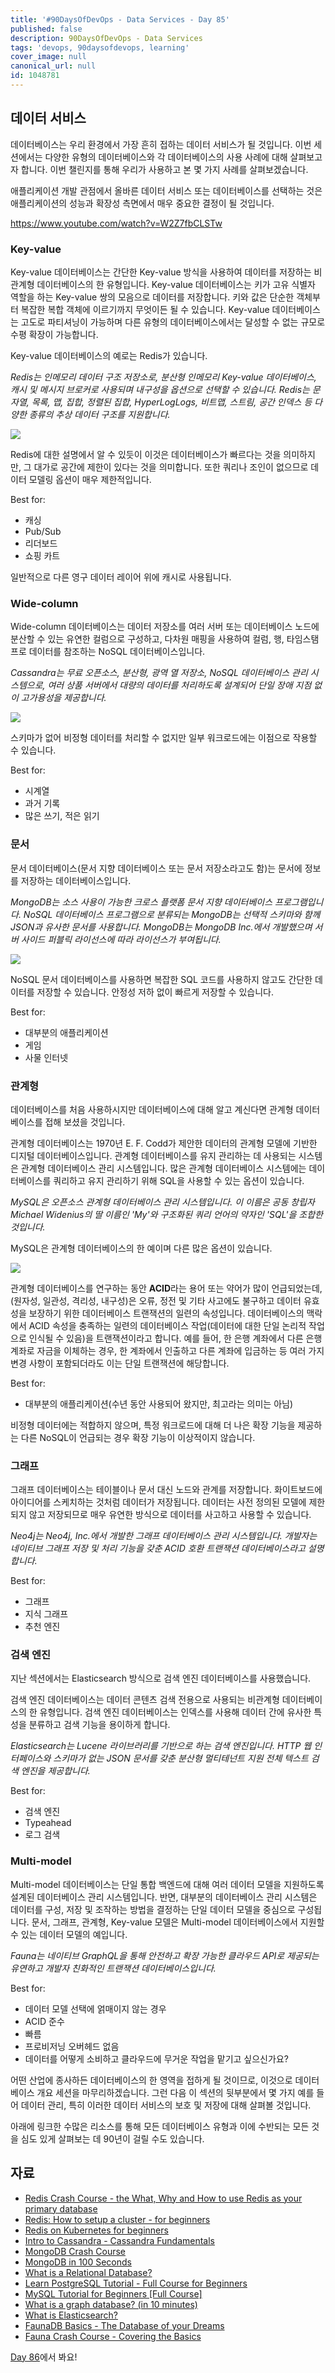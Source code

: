 ```yaml
---
title: '#90DaysOfDevOps - Data Services - Day 85'
published: false
description: 90DaysOfDevOps - Data Services
tags: 'devops, 90daysofdevops, learning'
cover_image: null
canonical_url: null
id: 1048781
---
```


## 데이터 서비스

데이터베이스는 우리 환경에서 가장 흔히 접하는 데이터 서비스가 될 것입니다. 이번 세션에서는 다양한 유형의 데이터베이스와 각 데이터베이스의 사용 사례에 대해 살펴보고자 합니다. 이번 챌린지를 통해 우리가 사용하고 본 몇 가지 사례를 살펴보겠습니다.

애플리케이션 개발 관점에서 올바른 데이터 서비스 또는 데이터베이스를 선택하는 것은 애플리케이션의 성능과 확장성 측면에서 매우 중요한 결정이 될 것입니다.

https://www.youtube.com/watch?v=W2Z7fbCLSTw

### Key-value

Key-value 데이터베이스는 간단한 Key-value 방식을 사용하여 데이터를 저장하는 비관계형 데이터베이스의 한 유형입니다. Key-value 데이터베이스는 키가 고유 식별자 역할을 하는 Key-value 쌍의 모음으로 데이터를 저장합니다. 키와 값은 단순한 객체부터 복잡한 복합 객체에 이르기까지 무엇이든 될 수 있습니다. Key-value 데이터베이스는 고도로 파티셔닝이 가능하며 다른 유형의 데이터베이스에서는 달성할 수 없는 규모로 수평 확장이 가능합니다.

Key-value 데이터베이스의 예로는 Redis가 있습니다.

_Redis는 인메모리 데이터 구조 저장소로, 분산형 인메모리 Key-value 데이터베이스, 캐시 및 메시지 브로커로 사용되며 내구성을 옵션으로 선택할 수 있습니다. Redis는 문자열, 목록, 맵, 집합, 정렬된 집합, HyperLogLogs, 비트맵, 스트림, 공간 인덱스 등 다양한 종류의 추상 데이터 구조를 지원합니다._

![](/2022/Days/Images/Day85_Data1.png)

Redis에 대한 설명에서 알 수 있듯이 이것은 데이터베이스가 빠르다는 것을 의미하지만, 그 대가로 공간에 제한이 있다는 것을 의미합니다. 또한 쿼리나 조인이 없으므로 데이터 모델링 옵션이 매우 제한적입니다.

Best for:

- 캐싱
- Pub/Sub
- 리더보드
- 쇼핑 카트

일반적으로 다른 영구 데이터 레이어 위에 캐시로 사용됩니다.

### Wide-column

Wide-column 데이터베이스는 데이터 저장소를 여러 서버 또는 데이터베이스 노드에 분산할 수 있는 유연한 컬럼으로 구성하고, 다차원 매핑을 사용하여 컬럼, 행, 타임스탬프로 데이터를 참조하는 NoSQL 데이터베이스입니다.

_Cassandra는 무료 오픈소스, 분산형, 광역 열 저장소, NoSQL 데이터베이스 관리 시스템으로, 여러 상품 서버에서 대량의 데이터를 처리하도록 설계되어 단일 장애 지점 없이 고가용성을 제공합니다._

![](/2022/Days/Images/Day85_Data2.png)

스키마가 없어 비정형 데이터를 처리할 수 없지만 일부 워크로드에는 이점으로 작용할 수 있습니다.

Best for:

- 시계열
- 과거 기록
- 많은 쓰기, 적은 읽기

### 문서

문서 데이터베이스(문서 지향 데이터베이스 또는 문서 저장소라고도 함)는 문서에 정보를 저장하는 데이터베이스입니다.

_MongoDB는 소스 사용이 가능한 크로스 플랫폼 문서 지향 데이터베이스 프로그램입니다. NoSQL 데이터베이스 프로그램으로 분류되는 MongoDB는 선택적 스키마와 함께 JSON과 유사한 문서를 사용합니다. MongoDB는 MongoDB Inc.에서 개발했으며 서버 사이드 퍼블릭 라이선스에 따라 라이선스가 부여됩니다._

![](/2022/Days/Images/Day85_Data3.png)

NoSQL 문서 데이터베이스를 사용하면 복잡한 SQL 코드를 사용하지 않고도 간단한 데이터를 저장할 수 있습니다. 안정성 저하 없이 빠르게 저장할 수 있습니다.

Best for:

- 대부분의 애플리케이션
- 게임
- 사물 인터넷

### 관계형

데이터베이스를 처음 사용하시지만 데이터베이스에 대해 알고 계신다면 관계형 데이터베이스를 접해 보셨을 것입니다.

관계형 데이터베이스는 1970년 E. F. Codd가 제안한 데이터의 관계형 모델에 기반한 디지털 데이터베이스입니다. 관계형 데이터베이스를 유지 관리하는 데 사용되는 시스템은 관계형 데이터베이스 관리 시스템입니다. 많은 관계형 데이터베이스 시스템에는 데이터베이스를 쿼리하고 유지 관리하기 위해 SQL을 사용할 수 있는 옵션이 있습니다.

_MySQL은 오픈소스 관계형 데이터베이스 관리 시스템입니다. 이 이름은 공동 창립자 Michael Widenius의 딸 이름인 'My'와 구조화된 쿼리 언어의 약자인 'SQL'을 조합한 것입니다._

MySQL은 관계형 데이터베이스의 한 예이며 다른 많은 옵션이 있습니다.

![](/2022/Days/Images/Day85_Data4.png)

관계형 데이터베이스를 연구하는 동안 **ACID**라는 용어 또는 약어가 많이 언급되었는데, (원자성, 일관성, 격리성, 내구성)은 오류, 정전 및 기타 사고에도 불구하고 데이터 유효성을 보장하기 위한 데이터베이스 트랜잭션의 일련의 속성입니다. 데이터베이스의 맥락에서 ACID 속성을 충족하는 일련의 데이터베이스 작업(데이터에 대한 단일 논리적 작업으로 인식될 수 있음)을 트랜잭션이라고 합니다. 예를 들어, 한 은행 계좌에서 다른 은행 계좌로 자금을 이체하는 경우, 한 계좌에서 인출하고 다른 계좌에 입금하는 등 여러 가지 변경 사항이 포함되더라도 이는 단일 트랜잭션에 해당합니다.

Best for:

- 대부분의 애플리케이션(수년 동안 사용되어 왔지만, 최고라는 의미는 아님)

비정형 데이터에는 적합하지 않으며, 특정 워크로드에 대해 더 나은 확장 기능을 제공하는 다른 NoSQL이 언급되는 경우 확장 기능이 이상적이지 않습니다.

### 그래프

그래프 데이터베이스는 테이블이나 문서 대신 노드와 관계를 저장합니다. 화이트보드에 아이디어를 스케치하는 것처럼 데이터가 저장됩니다. 데이터는 사전 정의된 모델에 제한되지 않고 저장되므로 매우 유연한 방식으로 데이터를 사고하고 사용할 수 있습니다.

_Neo4j는 Neo4j, Inc.에서 개발한 그래프 데이터베이스 관리 시스템입니다. 개발자는 네이티브 그래프 저장 및 처리 기능을 갖춘 ACID 호환 트랜잭션 데이터베이스라고 설명합니다._

Best for:

- 그래프
- 지식 그래프
- 추천 엔진

### 검색 엔진

지난 섹션에서는 Elasticsearch 방식으로 검색 엔진 데이터베이스를 사용했습니다.

검색 엔진 데이터베이스는 데이터 콘텐츠 검색 전용으로 사용되는 비관계형 데이터베이스의 한 유형입니다. 검색 엔진 데이터베이스는 인덱스를 사용해 데이터 간에 유사한 특성을 분류하고 검색 기능을 용이하게 합니다.

_Elasticsearch는 Lucene 라이브러리를 기반으로 하는 검색 엔진입니다. HTTP 웹 인터페이스와 스키마가 없는 JSON 문서를 갖춘 분산형 멀티테넌트 지원 전체 텍스트 검색 엔진을 제공합니다._

Best for:

- 검색 엔진
- Typeahead
- 로그 검색

### Multi-model

Multi-model 데이터베이스는 단일 통합 백엔드에 대해 여러 데이터 모델을 지원하도록 설계된 데이터베이스 관리 시스템입니다. 반면, 대부분의 데이터베이스 관리 시스템은 데이터를 구성, 저장 및 조작하는 방법을 결정하는 단일 데이터 모델을 중심으로 구성됩니다. 문서, 그래프, 관계형, Key-value 모델은 Multi-model 데이터베이스에서 지원할 수 있는 데이터 모델의 예입니다.

_Fauna는 네이티브 GraphQL을 통해 안전하고 확장 가능한 클라우드 API로 제공되는 유연하고 개발자 친화적인 트랜잭션 데이터베이스입니다._

Best for:

- 데이터 모델 선택에 얽매이지 않는 경우
- ACID 준수
- 빠름
- 프로비저닝 오버헤드 없음
- 데이터를 어떻게 소비하고 클라우드에 무거운 작업을 맡기고 싶으신가요?

어떤 산업에 종사하든 데이터베이스의 한 영역을 접하게 될 것이므로, 이것으로 데이터베이스 개요 세션을 마무리하겠습니다. 그런 다음 이 섹션의 뒷부분에서 몇 가지 예를 들어 데이터 관리, 특히 이러한 데이터 서비스의 보호 및 저장에 대해 살펴볼 것입니다.

아래에 링크한 수많은 리소스를 통해 모든 데이터베이스 유형과 이에 수반되는 모든 것을 심도 있게 살펴보는 데 90년이 걸릴 수도 있습니다.

## 자료

- [Redis Crash Course - the What, Why and How to use Redis as your primary database](https://www.youtube.com/watch?v=OqCK95AS-YE)
- [Redis: How to setup a cluster - for beginners](https://www.youtube.com/watch?v=GEg7s3i6Jak)
- [Redis on Kubernetes for beginners](https://www.youtube.com/watch?v=JmCn7k0PlV4)
- [Intro to Cassandra - Cassandra Fundamentals](https://www.youtube.com/watch?v=YjYWsN1vek8)
- [MongoDB Crash Course](https://www.youtube.com/watch?v=ofme2o29ngU)
- [MongoDB in 100 Seconds](https://www.youtube.com/watch?v=-bt_y4Loofg)
- [What is a Relational Database?](https://www.youtube.com/watch?v=OqjJjpjDRLc)
- [Learn PostgreSQL Tutorial - Full Course for Beginners](https://www.youtube.com/watch?v=qw--VYLpxG4)
- [MySQL Tutorial for Beginners [Full Course]](https://www.youtube.com/watch?v=7S_tz1z_5bA)
- [What is a graph database? (in 10 minutes)](https://www.youtube.com/watch?v=REVkXVxvMQE)
- [What is Elasticsearch?](https://www.youtube.com/watch?v=ZP0NmfyfsoM)
- [FaunaDB Basics - The Database of your Dreams](https://www.youtube.com/watch?v=2CipVwISumA)
- [Fauna Crash Course - Covering the Basics](https://www.youtube.com/watch?v=ihaB7CqJju0)

[Day 86](day86.md)에서 봐요!

